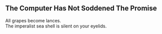The Computer Has Not Soddened The Promise
-----------------------------------------
All grapes become lances.  
The imperalist sea shell is silent on your eyelids.  
